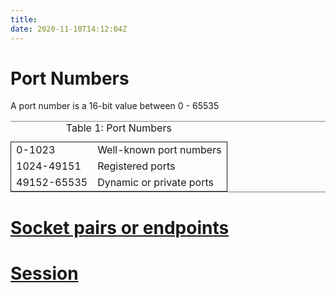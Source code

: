 ```yaml
---
title: 
date: 2020-11-10T14:12:04Z
---
```


# Port Numbers

A port number is a 16-bit value between 0 - 65535

<table border="2" cellspacing="0" cellpadding="6" rules="groups" frame="hsides">
<caption class="t-above"><span class="table-number">Table 1:</span> Port Numbers</caption>

<colgroup>
<col  class="org-right" />

<col  class="org-left" />
</colgroup>
<tbody>
<tr>
<td class="org-right">0-1023</td>
<td class="org-left">Well-known port numbers</td>
</tr>

<tr>
<td class="org-right">1024-49151</td>
<td class="org-left">Registered ports</td>
</tr>

<tr>
<td class="org-right">49152-65535</td>
<td class="org-left">Dynamic or private ports</td>
</tr>
</tbody>
</table>

# [Socket pairs or endpoints](20201110141903-socket-pairs-or-endpoints.md)

# [Session](20201011164648-layer-5.md)

